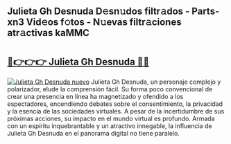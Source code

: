 ## Julieta Gh Desnuda D𝚎sn𝚞dos filtr𝚊dos - Parts-xn3 Vid𝚎os f𝚘tos - N𝚞evas filtr𝚊ciones atr𝚊ctivas kaMMC

# <h2><a href="http://mb4a8c.tromn.icu/?c=Julieta+Gh+Desnuda">🔗👉👉👉 Julieta Gh Desnuda 🔗🔗</a></h2>

[![Julieta Gh Desnuda nuevo](https://i.imgur.com/pEAQMta.gif)](http://mb4a8c.tromn.icu/?c=Julieta+Gh+Desnuda)
Julieta Gh Desnuda, un personaje complejo y polarizador, elude la comprensión fácil. Su forma poco convencional de crear una presencia en línea ha magnetizado y ofendido a los espectadores, encendiendo debates sobre el consentimiento, la privacidad y la esencia de las sociedades virtuales. A pesar de la incertidumbre de sus próximas acciones, su impacto en el mundo virtual es profundo. Armada con un espíritu inquebrantable y un atractivo innegable, la influencia de Julieta Gh Desnuda en el panorama digital no tiene paralelo.
